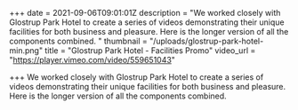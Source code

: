 +++
date = 2021-09-06T09:01:01Z
description = "We worked closely with Glostrup Park Hotel to create a series of videos demonstrating their unique facilities for both business and pleasure. Here is the longer version of all the components combined. "
thumbnail = "/uploads/glostrup-park-hotel-min.png"
title = "Glostrup Park Hotel - Facilities Promo"
video_url = "https://player.vimeo.com/video/559651043"

+++
We worked closely with Glostrup Park Hotel to create a series of videos demonstrating their unique facilities for both business and pleasure. Here is the longer version of all the components combined.